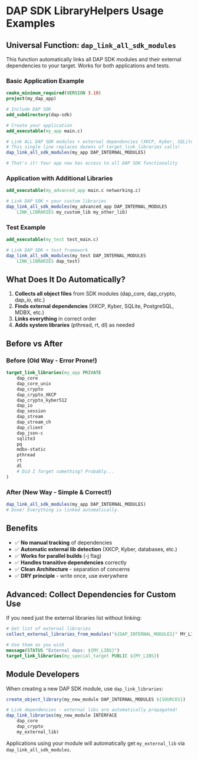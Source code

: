 # DAP SDK LibraryHelpers Usage Examples

## Universal Function: `dap_link_all_sdk_modules`

This function automatically links all DAP SDK modules and their external dependencies to your target. Works for both applications and tests.

### Basic Application Example

```cmake
cmake_minimum_required(VERSION 3.10)
project(my_dap_app)

# Include DAP SDK
add_subdirectory(dap-sdk)

# Create your application
add_executable(my_app main.c)

# Link ALL DAP SDK modules + external dependencies (XKCP, Kyber, SQLite, PostgreSQL, etc.)
# This single line replaces dozens of target_link_libraries calls!
dap_link_all_sdk_modules(my_app DAP_INTERNAL_MODULES)

# That's it! Your app now has access to all DAP SDK functionality
```

### Application with Additional Libraries

```cmake
add_executable(my_advanced_app main.c networking.c)

# Link DAP SDK + your custom libraries
dap_link_all_sdk_modules(my_advanced_app DAP_INTERNAL_MODULES
    LINK_LIBRARIES my_custom_lib my_other_lib)
```

### Test Example

```cmake
add_executable(my_test test_main.c)

# Link DAP SDK + test framework
dap_link_all_sdk_modules(my_test DAP_INTERNAL_MODULES
    LINK_LIBRARIES dap_test)
```

## What Does It Do Automatically?

1. **Collects all object files** from SDK modules (dap_core, dap_crypto, dap_io, etc.)
2. **Finds external dependencies** (XKCP, Kyber, SQLite, PostgreSQL, MDBX, etc.)
3. **Links everything** in correct order
4. **Adds system libraries** (pthread, rt, dl) as needed

## Before vs After

### Before (Old Way - Error Prone!)
```cmake
target_link_libraries(my_app PRIVATE
    dap_core
    dap_core_unix
    dap_crypto
    dap_crypto_XKCP
    dap_crypto_kyber512
    dap_io
    dap_session
    dap_stream
    dap_stream_ch
    dap_client
    dap_json-c
    sqlite3
    pq
    mdbx-static
    pthread
    rt
    dl
    # Did I forget something? Probably...
)
```

### After (New Way - Simple & Correct!)
```cmake
dap_link_all_sdk_modules(my_app DAP_INTERNAL_MODULES)
# Done! Everything is linked automatically.
```

## Benefits

- ✅ **No manual tracking** of dependencies
- ✅ **Automatic external lib detection** (XKCP, Kyber, databases, etc.)
- ✅ **Works for parallel builds** (-j flag)
- ✅ **Handles transitive dependencies** correctly
- ✅ **Clean Architecture** - separation of concerns
- ✅ **DRY principle** - write once, use everywhere

## Advanced: Collect Dependencies for Custom Use

If you need just the external libraries list without linking:

```cmake
# Get list of external libraries
collect_external_libraries_from_modules("${DAP_INTERNAL_MODULES}" MY_LIBS)

# Use them as you wish
message(STATUS "External deps: ${MY_LIBS}")
target_link_libraries(my_special_target PUBLIC ${MY_LIBS})
```

## Module Developers

When creating a new DAP SDK module, use `dap_link_libraries`:

```cmake
create_object_library(my_new_module DAP_INTERNAL_MODULES ${SOURCES})

# Link dependencies - external libs are automatically propagated!
dap_link_libraries(my_new_module INTERFACE 
    dap_core 
    dap_crypto
    my_external_lib)
```

Applications using your module will automatically get `my_external_lib` via `dap_link_all_sdk_modules`.

